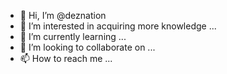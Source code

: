 - 👋 Hi, I’m @deznation
- 👀 I’m interested in acquiring more knowledge ...
- 🌱 I’m currently learning ...
- 💞️ I’m looking to collaborate on ...
- 📫 How to reach me ...

<!---
deznation/deznation is a ✨ special ✨ repository because its `README.md` (this file) appears on your GitHub profile.
You can click the Preview link to take a look at your changes.
--->
